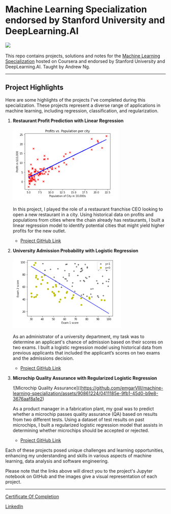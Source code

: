 # Machine Learning Specialization endorsed by Stanford University and DeepLearning.AI


![](/resources/title-head.png)

This repo contains projects, solutions and notes for the [Machine Learning Specialization](https://www.coursera.org/specializations/machine-learning-introduction/?utm_medium=coursera&utm_source=home-page&utm_campaign=mlslaunch2022IN) hosted on Coursera and endorsed by Stanford University and DeepLearning.AI. Taught by Andrew Ng.

<hr/>

## Project Highlights

Here are some highlights of the projects I've completed during this specialization. These projects represent a diverse range of applications in machine learning, including regression, classification, and regularization.

1. **Restaurant Profit Prediction with Linear Regression**

   ![Restaurant Profit Prediction](https://github.com/emgarVIII/machine-learning-specialization/blob/main/other/Restaurant%20Profit%20Prediction/restaurant_profits_linear_regression.PNG?raw=true)

   In this project, I played the role of a restaurant franchise CEO looking to open a new restaurant in a city. Using historical data on profits and populations from cities where the chain already has restaurants, I built a linear regression model to identify potential cities that might yield higher profits for the new outlet.

   - [Project GitHub Link](https://github.com/emgarVIII/machine-learning-specialization/blob/main/W2%20Regression%20with%20multiple%20input%20variables/labs/C1_W2_Linear_Regression.ipynb)

2. **University Admission Probability with Logistic Regression**

   ![University Admission Probability](https://github.com/emgarVIII/machine-learning-specialization/blob/main/other/University%20Admission%20Probability/admission_linear_fit.PNG?raw=true)

   As an administrator of a university department, my task was to determine an applicant's chance of admission based on their scores on two exams. I built a logistic regression model using historical data from previous applicants that included the applicant’s scores on two exams and the admissions decision.

   - [Project GitHub Link](https://github.com/emgarVIII/machine-learning-specialization/blob/main/W3%20Classification/labs/C1_W3_Logistic_Regression.ipynb)
   
3. **Microchip Quality Assurance with Regularized Logistic Regression**

   ![Microchip Quality Assurance]((https://github.com/emgarVIII/machine-learning-specialization/assets/90861224/0411185e-9fb1-45d0-b9e8-3676aaf8a1e2)

   As a product manager in a fabrication plant, my goal was to predict whether a microchip passes quality assurance (QA) based on results from two different tests. Using a dataset of test results on past microchips, I built a regularized logistic regression model that assists in determining whether microchips should be accepted or rejected.

   - [Project GitHub Link](https://github.com/emgarVIII/machine-learning-specialization/blob/main/W4%20Regularization/labs/C1_W4_Regularized_Logistic_Regression.ipynb)

Each of these projects posed unique challenges and learning opportunities, enhancing my understanding and skills in various aspects of machine learning, data analysis and software engineering.

Please note that the links above will direct you to the project's Jupyter notebook on GitHub and the images give a visual representation of each project.

<hr/>




[Certificate Of Completion](https://coursera.org/share/dcdd75fdff182426d7c2382bfdace2a7)

[LinkedIn](https://www.linkedin.com/in/emgar/)
 
